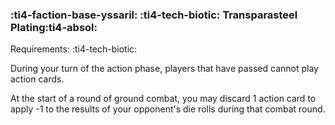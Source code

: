 ### :ti4-faction-base-yssaril: :ti4-tech-biotic: **Transparasteel Plating**:ti4-absol:

Requirements: :ti4-tech-biotic:

During your turn of the action phase, players that have passed cannot play action cards.

At the start of a round of ground combat, you may discard 1 action card to apply -1 to the results of your opponent's die rolls during that combat round.
